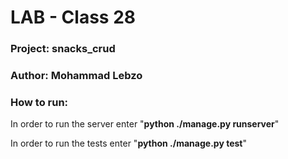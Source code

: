 # LAB - Class 28

### Project: snacks_crud

### Author: Mohammad Lebzo

### How to run:

In order to run the server enter "**python ./manage.py runserver**"

In order to run the tests enter "**python ./manage.py test**"
